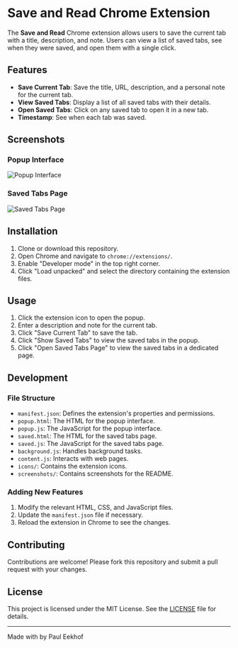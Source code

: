 # Save and Read Chrome Extension
The **Save and Read** Chrome extension allows users to save the current tab with a title, description, and note. Users can view a list of saved tabs, see when they were saved, and open them with a single click.

## Features

- **Save Current Tab**: Save the title, URL, description, and a personal note for the current tab.
- **View Saved Tabs**: Display a list of all saved tabs with their details.
- **Open Saved Tabs**: Click on any saved tab to open it in a new tab.
- **Timestamp**: See when each tab was saved.

## Screenshots

### Popup Interface

![Popup Interface](screenshots/popup.png)

### Saved Tabs Page

![Saved Tabs Page](screenshots/saved_tabs.png)

## Installation

1. Clone or download this repository.
2. Open Chrome and navigate to `chrome://extensions/`.
3. Enable "Developer mode" in the top right corner.
4. Click "Load unpacked" and select the directory containing the extension files.

## Usage

1. Click the extension icon to open the popup.
2. Enter a description and note for the current tab.
3. Click "Save Current Tab" to save the tab.
4. Click "Show Saved Tabs" to view the saved tabs in the popup.
5. Click "Open Saved Tabs Page" to view the saved tabs in a dedicated page.

## Development

### File Structure

- `manifest.json`: Defines the extension's properties and permissions.
- `popup.html`: The HTML for the popup interface.
- `popup.js`: The JavaScript for the popup interface.
- `saved.html`: The HTML for the saved tabs page.
- `saved.js`: The JavaScript for the saved tabs page.
- `background.js`: Handles background tasks.
- `content.js`: Interacts with web pages.
- `icons/`: Contains the extension icons.
- `screenshots/`: Contains screenshots for the README.

### Adding New Features

1. Modify the relevant HTML, CSS, and JavaScript files.
2. Update the `manifest.json` file if necessary.
3. Reload the extension in Chrome to see the changes.

## Contributing

Contributions are welcome! Please fork this repository and submit a pull request with your changes.

## License

This project is licensed under the MIT License. See the [LICENSE](LICENSE) file for details.

---

Made with by Paul Eekhof